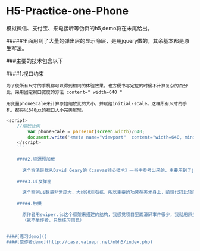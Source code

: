 # H5-Practice-one-Phone
模拟微信、支付宝、来电接听等伪页的h5,demo将在末尾给出。

#####里面用到了大量的弹出层的显示隐层，是用jquery做的，其余基本都是原生写法。

###主要的技术包含以下

  ####1.视口约束
    
    为了使所有尺寸的手机都可以得到相同的体验效果，也方便书写定位的时候不计算复杂的百分比，采用固定视口宽度的方法 content=" width=640 "
    
    用变量phoneScale来计算原始缩放比的大小，并赋给initial-scale。这样所有尺寸的手机，都将以640px的视口大小完美展现。
```javascript
<script>
	//缩放比例
		var phoneScale = parseInt(screen.width)/640;
		document.write('<meta name="viewport"  content="width=640, minimum-scale='+ phoneScale + ', maximum-scale= '+phoneScale+', initial-scale= '+phoneScale+', user-scalable=no"/>')
	</script>
	```
	
	####2.资源预加载
	
	  这个方法是我从David Geary的《canvas核心技术》一书中参考出来的，主要用到了js的"load"和"error"事件来监听图片、音频等文件的加载进度，详细代码我会在另一个库中详细列出
	  
	####3.UI及弹窗
	
	  这个案例ui数量非常庞大，大约80左右张，所以主要的功劳在美术身上，前端代码比较简单，jq的fadeIn和fadeOut就可以轻松完成模拟效果。
	
	####4.触摸
	  
	  原作者用swiper.js这个框架来搭建的结构，我感觉项目里面滑屏事件很少，我就用原生的触摸事件来实现。其实就用到了touchstart来代替swiper的tap事件。
	  （我不是作者，只是练习而已）
	  
	  
####[练习demo]()
####[原作者demo](http://case.valuepr.net/nbh5/index.php)
